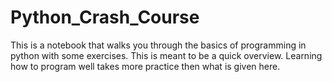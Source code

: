 # Python_Crash_Course
This is a notebook that walks you through the basics of programming in 
python with some exercises. This is meant to be a quick overview. Learning 
how to program well takes more practice then what is given here.

